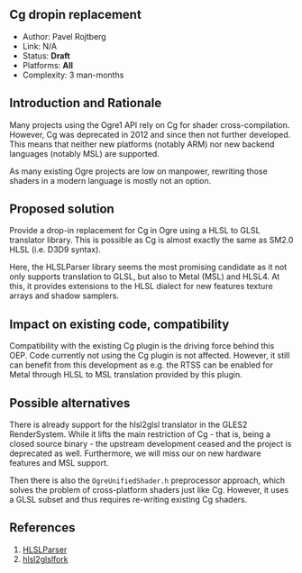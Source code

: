 ## Cg dropin replacement

* Author: Pavel Rojtberg
* Link: N/A
* Status: **Draft**
* Platforms: **All**
* Complexity: 3 man-months

## Introduction and Rationale

Many projects using the Ogre1 API rely on Cg for shader cross-compilation. However, Cg was deprecated in 2012 and since then not further developed. This means that neither new platforms (notably ARM) nor new backend languages (notably MSL) are supported.

As many existing Ogre projects are low on manpower, rewriting those shaders in a modern language is mostly not an option.

## Proposed solution

Provide a drop-in replacement for Cg in Ogre using a HLSL to GLSL translator library.
This is possible as Cg is almost exactly the same as SM2.0 HLSL (i.e. D3D9 syntax).

Here, the HLSLParser library seems the most promising candidate as it not only supports translation to GLSL, but also to Metal (MSL) and HLSL4. At this, it provides extensions to the HLSL dialect for new features texture arrays and shadow samplers.

## Impact on existing code, compatibility

Compatibility with the existing Cg plugin is the driving force behind this OEP.
Code currently not using the Cg plugin is not affected. However, it still can benefit from this development as e.g. the RTSS can be enabled for Metal through HLSL to MSL translation provided by this plugin.

## Possible alternatives

There is already support for the hlsl2glsl translator in the GLES2 RenderSystem.
While it lifts the main restriction of Cg - that is, being a closed source binary - the upstream development ceased and the project is deprecated as well.
Furthermore, we will miss our on new hardware features and MSL support.

Then there is also the `OgreUnifiedShader.h` preprocessor approach, which solves the problem of cross-platform shaders just like Cg.
However, it uses a GLSL subset and thus requires re-writing existing Cg shaders.

## References

1. [HLSLParser](https://github.com/Thekla/hlslparser)
1. [hlsl2glslfork](https://github.com/aras-p/hlsl2glslfork)
